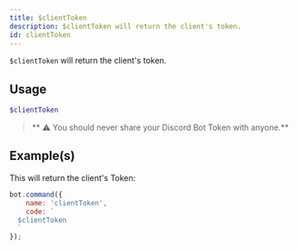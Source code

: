 ```yaml
---
title: $clientToken
description: $clientToken will return the client's token.
id: clientToken
---
```


`$clientToken` will return the client's token.

## Usage

```php
$clientToken
```

> ** ⚠ You should never share your Discord Bot Token with anyone.**

## Example(s)

This will return the client's Token:

```javascript
bot.command({
    name: 'clientToken',
    code: `
  $clientToken
  `
});
```